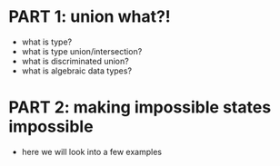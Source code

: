 



# PART 1: union what?!

* what is type?
* what is type union/intersection?
* what is discriminated union?
* what is algebraic data types?



# PART 2: making impossible states impossible

* here we will look into a few examples

